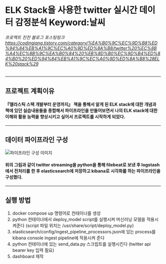 
# ELK Stack을 사용한 twitter 실시간 데이터 감정분석 Keyword:날씨 
###### 프로젝트 진전 블로그 포스팅링크 <https://codingjang.tistory.com/category/%EA%B0%9C%EC%9D%B8%ED%94%84%EB%A1%9C%EC%A0%9D%ED%8A%B8/twitter%20%EC%8B%A4%EC%8B%9C%EA%B0%84%20%EB%8D%B0%EC%9D%B4%ED%84%B0%20%ED%94%84%EB%A1%9C%EC%A0%9D%ED%8A%B8%28ELK%20stack%29> 
------------
## 프로젝트 계획이유

#### 『엘라스틱 스택 개발부터 운영까지』 책을 통해서 알게 된 ELK stack에 대한 개념과 책에 있던 실습내용들을 종합해서 파이프라인을 만들어보면서 나의 ELK stack에 대한 이해와 활용 능력을 향상시키고 싶어서 프로젝트를 시작하게 되었다. 

------------
## 데이터 파이프라인 구성

![파이프라인 구성 이미지](https://img1.daumcdn.net/thumb/R1280x0/?scode=mtistory2&fname=https%3A%2F%2Fk.kakaocdn.net%2Fdn%2Fcoz0RT%2FbtrQPeHYcp9%2Fc4GC0Y0Ymk8gKcvzN87vKk%2Fimg.png)

#### 위의 그림과 같이 twitter streaming을 python을 통해 filebeat로 보낸 후 logstash에서 전처리를 한 후 elasticsearch에 저장하고 kibana로 시각화를 하는 파이프라인을 구성했다.

-------------

## 실행 방법

1. docker compose up 명령어로 컨테이너를 생성  
2. python 컨테이너에서 deploy_model script를 실행시켜 머신러닝 모델을 적용시켜준다 (script 파일 위치는 /usr/share/script/deploy_model.py)  
3. elasticsearch/config/ingest_pipeline_processors.json에 있는 process를 kibana console ingest pipeline에 적용시켜 준다
4. python 컨테이너에 있는 send_data.py 스크립트를 실행시킨다 (twitter api bearer key 입력 필요)  
5. dashboard 제작

